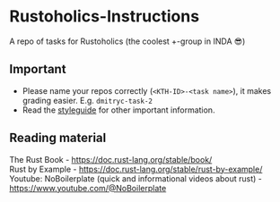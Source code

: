 # Rustoholics-Instructions
A repo of tasks for Rustoholics (the coolest +-group in INDA 😎)

## Important
* Please name your repos correctly (``<KTH-ID>-<task name>``), it makes grading easier. E.g. ``dmitryc-task-2``
* Read the [styleguide](STYLEGUIDE.md) for other important information.

## Reading material
The Rust Book - https://doc.rust-lang.org/stable/book/  
Rust by Example - https://doc.rust-lang.org/stable/rust-by-example/ 
Youtube: NoBoilerplate (quick and informational videos about rust) - https://www.youtube.com/@NoBoilerplate
